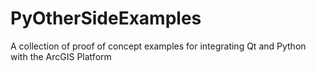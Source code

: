 # PyOtherSideExamples
A collection of proof of concept examples for integrating Qt and Python with the ArcGIS Platform
